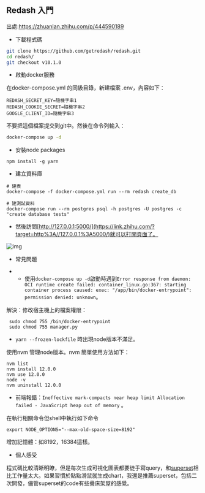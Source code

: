 ## Redash 入門

出處:https://zhuanlan.zhihu.com/p/444590189

- 下載程式碼

```bash
git clone https://github.com/getredash/redash.git
cd redash/
git checkout v10.1.0
```

- 啟動docker服務

在docker-compose.yml 的同級目錄，新建檔案 .env，內容如下：

```python3
REDASH_SECRET_KEY=隨機字串1
REDASH_COOKIE_SECRET=隨機字串2
GOOGLE_CLIENT_ID=隨機字串3
```

不要把這個檔案提交到git中。然後在命令列輸入：

```bash
docker-compose up -d
```

- 安裝node packages

```text
npm install -g yarn
```

- 建立資料庫

```text
# 建表
docker-compose -f docker-compose.yml run --rm redash create_db

# 建測試資料
docker-compose run --rm postgres psql -h postgres -U postgres -c "create database tests"
```

- 然後訪問[http://127.0.0.1:5000/](https://link.zhihu.com/?target=http%3A//127.0.0.1%3A5000/)就可以打開頁面了。

![img](https://pic3.zhimg.com/80/v2-c24bc51dc72343e6cab27df2a2bbeec2_720w.webp)

- 常見問題

- - 使用`docker-compose up -d`啟動時遇到`Error response from daemon: OCI runtime create failed: container_linux.go:367: starting container process caused: exec: "/app/bin/docker-entrypoint": permission denied: unknown`。

解決：修改宿主機上的檔案權限：

```text
 sudo chmod 755 /bin/docker-entrypoint
 sudo chmod 755 manager.py
```

- `yarn --frozen-lockfile` 時出現node版本不滿足。

使用nvm 管理node版本。nvm 簡單使用方法如下：

```text
nvm list
nvm install 12.0.0
nvm use 12.0.0
node -v 
nvm uninstall 12.0.0
```

- 前端報錯：`Ineffective mark-compacts near heap limit Allocation failed - JavaScript heap out of memory` 。

在執行相關命令但shell中執行如下命令

```
export NODE_OPTIONS="--max-old-space-size=8192"
```

增加記憶體：如8192，16384這樣。

- 個人感受

程式碼比較清晰明瞭，但是每次生成可視化圖表都要徒手寫query，和[superset](https://link.zhihu.com/?target=https%3A//superset.apache.org/)相比工作量太大。如果習慣於點點滑鼠就生成chart，我還是推薦superset，包括二次開發，儘管superset的code有些疊床架屋的感覺。